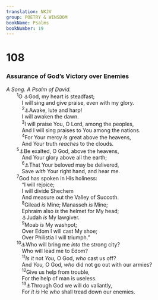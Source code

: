 ```yaml
---
translation: NKJV
group: POETRY & WINSDOM
bookName: Psalms 
bookNumber: 19
---
```


<div class="title"><h1>108</h1><h3>Assurance of God’s Victory over Enemies</h3><i>A Song. A Psalm of David.</i></div>
<span class="verse thi_108_1">  <sup>1</sup>O <a data-toggle="tooltip" data-placement="bottom" title="Ps. 57:7–11">⚓</a>God, my heart is steadfast;<br/>   I will sing and give praise, even with my glory.<br/></span>
<span class="verse thi_108_2">   <sup>2</sup><a data-toggle="tooltip" data-placement="bottom" title="Ps. 57:8–11">⚓</a>Awake, lute and harp!<br/>   I will awaken the dawn.<br/></span>
<span class="verse thi_108_3">   <sup>3</sup>I will praise You, O Lord, among the peoples,<br/>   And I will sing praises to You among the nations.<br/></span>
<span class="verse thi_108_4">   <sup>4</sup>For Your mercy <i>is</i> great above the heavens,<br/>   And Your truth <i>reaches</i> to the clouds.<br/></span>
<span class="verse thi_108_5">  <sup>5</sup><a data-toggle="tooltip" data-placement="bottom" title="Ps. 57:5, 11">⚓</a>Be exalted, O God, above the heavens,<br/>   And Your glory above all the earth;<br/></span>
<span class="verse thi_108_6">   <sup>6</sup><a data-toggle="tooltip" data-placement="bottom" title="Ps. 60:5–12">⚓</a>That Your beloved may be delivered,<br/>   Save <i>with</i> Your right hand, and hear me.<br/></span>
<span class="verse thi_108_7">  <sup>7</sup>God has spoken in His holiness:<br/>   “I will rejoice;<br/>   I will divide Shechem<br/>   And measure out the Valley of Succoth.<br/></span>
<span class="verse thi_108_8">   <sup>8</sup>Gilead <i>is</i> Mine; Manasseh <i>is</i> Mine;<br/>   Ephraim also <i>is</i> the helmet for My head;<br/>   <a data-toggle="tooltip" data-placement="bottom" title="(Gen. 49:10)">⚓</a>Judah <i>is</i> My lawgiver.<br/></span>
<span class="verse thi_108_9">   <sup>9</sup>Moab <i>is</i> My washpot;<br/>   Over Edom I will cast My shoe;<br/>   Over Philistia I will triumph.”<br/></span>
<span class="verse thi_108_10">  <sup>10</sup><a data-toggle="tooltip" data-placement="bottom" title="Ps. 60:9">⚓</a>Who will bring me <i>into</i> the strong city?<br/>   Who will lead me to Edom?<br/></span>
<span class="verse thi_108_11">   <sup>11</sup><i>Is</i> <i>it</i> not <i>You,</i> O God, <i>who</i> cast us off?<br/>   And <i>You,</i> O God, <i>who</i> did not go out with our armies?<br/></span>
<span class="verse thi_108_12">   <sup>12</sup>Give us help from trouble,<br/>   For the help of man is useless.<br/></span>
<span class="verse thi_108_13">   <sup>13</sup><a data-toggle="tooltip" data-placement="bottom" title="Ps. 60:12">⚓</a>Through God we will do valiantly,<br/>   For <i>it</i> <i>is</i> He <i>who</i> shall tread down our enemies.<br/></span>
